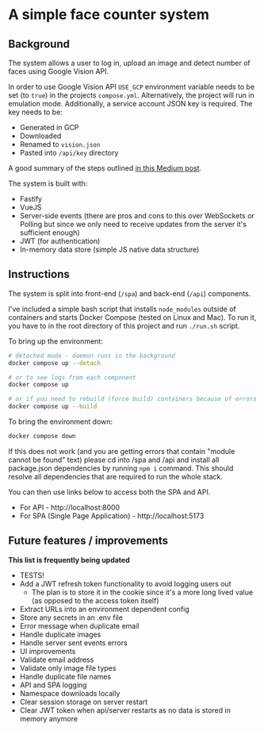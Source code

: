 # A simple face counter system

## Background

The system allows a user to log in, upload an image and detect number of faces using Google Vision API.

In order to use Google Vision API `USE_GCP` environment variable needs to be set (to `true`) in the projects `compose.yml`. Alternatively, the project will run in emulation mode. Additionally, a service account JSON key is required. The key needs to be:

- Generated in GCP
- Downloaded
- Renamed to `vision.json`
- Pasted into `/api/key` directory

A good summary of the steps outlined [in this Medium post](https://medium.com/@roya90/extracting-text-from-local-images-using-google-vision-api-without-cloud-upload-bf61ab00e036).

The system is built with:

- Fastify
- VueJS
- Server-side events (there are pros and cons to this over WebSockets or Polling but since we only need to receive updates from the server it's sufficient enough)
- JWT (for authentication)
- In-memory data store (simple JS native data structure)

## Instructions

The system is split into front-end (`/spa`) and back-end (`/api`) components.

I've included a simple bash script that installs `node_modules` outside of containers and starts Docker Compose (tested on Linux and Mac). To run it, you have to in the root directory of this project and run `./run.sh` script.


To bring up the environment:

```sh
# detached mode - daemon runs in the background
docker compose up --detach

# or to see logs from each component
docker compose up

# or if you need to rebuild (force build) containers because of errors
docker compose up --build
```

To bring the environment down:

```sh
docker compose down
```

If this does not work (and you are getting errors that contain "module cannot be found" text) please cd into /spa and /api and install all package.json dependencies by running `npm i` command. This should resolve all dependencies that are required to run the whole stack.

You can then use links below to access both the SPA and API.

- For API - http://localhost:8000
- For SPA (Single Page Application) - http://localhost:5173

## Future features / improvements

**This list is frequently being updated**

- TESTS! 
- Add a JWT refresh token functionality to avoid logging users out
    - The plan is to store it in the cookie since it's a more long lived value (as opposed to the access token itself)
- Extract URLs into an environment dependent config
- Store any secrets in an .env file
- Error message when duplicate email
- Handle duplicate images
- Handle server sent events errors
- UI improvements
- Validate email address
- Validate only image file types
- Handle duplicate file names 
- API and SPA logging 
- Namespace downloads locally
- Clear session storage on server restart
- Clear JWT token when api/server restarts as no data is stored in memory anymore